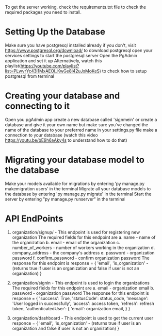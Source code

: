 To get the server working, check the requirements.txt file to check the required packages you need to install.

# Setting Up the Database
Make sure you have postgresql installed already if you don't, visit https://www.postgresql.org/download/ to download postgresql
open your services settings to start the postgresql server
Open the PgAdmin application and set it up
Alternatively, watch this playlist(https://youtube.com/playlist?list=PLwvrYc43l1MxAEOI_KwGe8l42uJxMoKeS) to check how to setup postgresql from terminal

# Creating your database and connecting to it
Open you pgAdmin app
create a new database called 'signmein' or create a database and give it your own name but make sure you've changed the name of the database to your preferred name in your settings.py file
make a connection to your database (watch this video https://youtu.be/bE9h6aAky4s to understand how to do that)

# Migrating your database model to the database
Make your models available for migrations by entering 'py manage.py makemigration users' in the terminal
Migrate all your database models to the database by entering 'py manage.py migrate' in the terminal
Start the server by entering "py manage.py runserver" in the terminal

# API EndPoints
1. organization/signup/ - This endpoint is used for registering new organization
The required fields for this endpoint are
a. name - name of the organization
b. email - email of the organization
c. number_of_workers - number of workers working in the organization
d. company_address - the company's address
e. password - organization password
f. confirm_password - confirm organization password
The response for this endpoint is 
response = {
    'email', 
    'is_organization' - (returns true if user is an organization and false if user is not an organization)
  }

2. organization/signin - This endpoint is used to login the organizations
The required fields for this endpoint are
a. email - organization email
b. password - organization password 
The response for this endpoint is 
response = {
                'success': True,
                'statusCode': status_code,
                'message': 'User logged in successfully',
                'access': access token,
                'refresh': refresh token,
                'authenticatedUser': {
                    'email': organization email,
                }
            }

3. organization/dashboard - This endpoint is used to get the current user
 responce = {
    'email', 
    'is_organization' - (returns true if user is an organization and false if user is not an organization)
  }
